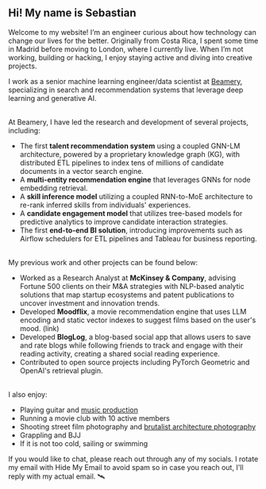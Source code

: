 <!--
fas fa-envelope: mailto:quinone.sectors0x@icloud.com
fab fa-linkedin-in: https://www.linkedin.com/in/sebastianmontero/
fab fa-github:  https://github.com/sebastian-montero
fa-brands fa-x-twitter: https://twitter.com/sebastianmxnt
-->
## Hi! My name is Sebastian

Welcome to my website! I’m an engineer curious about how technology can change our lives for the better. Originally from Costa Rica, I spent some time in Madrid before moving to London, where I currently live. When I’m not working, building or hacking, I enjoy staying active and diving into creative projects.

I work as a senior machine learning engineer/data scientist at [Beamery](https://beamery.com/about-us/), specializing in search and recommendation systems that leverage deep learning and generative AI. 

<br/>
At Beamery, I have led the research and development of several projects, including:

- The first **talent recommendation system** using a coupled GNN-LM architecture, powered by a proprietary knowledge graph (KG), with distributed ETL pipelines to index tens of millions of candidate documents in a vector search engine.
- A **multi-entity recommendation engine** that leverages GNNs for node embedding retrieval.
- A **skill inference model** utilizing a coupled RNN-to-MoE architecture to re-rank inferred skills from individuals' experiences.
- A **candidate engagement model** that utilizes tree-based models for predictive analytics to improve candidate interaction strategies.
- The first **end-to-end BI solution**, introducing improvements such as Airflow schedulers for ETL pipelines and Tableau for business reporting.

<br/>
My previous work and other projects can be found below:

- Worked as a Research Analyst at **McKinsey & Company**, advising Fortune 500 clients on their M&A strategies with NLP-based analytic solutions that map startup ecosystems and patent publications to uncover investment and innovation trends.
- Developed **Moodflix**, a movie recommendation engine that uses LLM encoding and static vector indexes to suggest films based on the user's mood. (link)
- Developed **BlogLog**, a blog-based social app that allows users to save and rate blogs while following friends to track and engage with their reading activity, creating a shared social reading experience.
- Contributed to open source projects including PyTorch Geometric and OpenAI's retrieval plugin.

<br/>
I also enjoy:

- Playing guitar and [music production](https://soundcloud.com/smxnt/popular-tracks)
- Running a movie club with 10 active members
- Shooting street film photography and [brutalist architecture photography](/brutalism)
- Grappling and BJJ
- If it is not too cold, sailing or swimming

If you would like to chat, please reach out through any of my socials. I rotate my email with Hide My Email to avoid spam so in case you reach out, I'll reply with my actual email. 🛰️